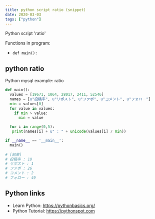 ```yaml
---
title: python script ratio (snippet)
date: 2020-03-03
tags: ["python"]
---
```

Python script 'ratio'

Functions in program: 
* `def main():`

## python ratio

Python mysql example: ratio

```python
def main():
  values = [19671, 1064, 28017, 2411, 52546]
  names = [u"投稿率", u"リポスト", u"ファボ", u"コメント", u"フォロー"]
  min = values[0]
  for value in values:
    if min > value:
      min = value

  for i in range(0,5):
   print(names[i] + u" : " + unicode(values[i] / min))

if __name__ == '__main__':
  main()
  
# [結果]
# 投稿率 : 18
# リポスト : 1
# ファボ : 26
# コメント : 2
# フォロー : 49

```

## Python links

- Learn Python: https://pythonbasics.org/
- Python Tutorial: https://pythonspot.com
